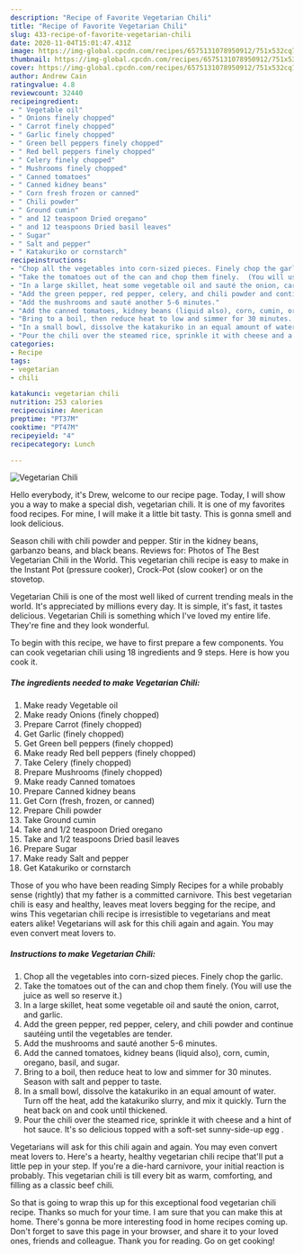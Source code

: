 ```yaml
---
description: "Recipe of Favorite Vegetarian Chili"
title: "Recipe of Favorite Vegetarian Chili"
slug: 433-recipe-of-favorite-vegetarian-chili
date: 2020-11-04T15:01:47.431Z
image: https://img-global.cpcdn.com/recipes/6575131078950912/751x532cq70/vegetarian-chili-recipe-main-photo.jpg
thumbnail: https://img-global.cpcdn.com/recipes/6575131078950912/751x532cq70/vegetarian-chili-recipe-main-photo.jpg
cover: https://img-global.cpcdn.com/recipes/6575131078950912/751x532cq70/vegetarian-chili-recipe-main-photo.jpg
author: Andrew Cain
ratingvalue: 4.8
reviewcount: 32440
recipeingredient:
- " Vegetable oil"
- " Onions finely chopped"
- " Carrot finely chopped"
- " Garlic finely chopped"
- " Green bell peppers finely chopped"
- " Red bell peppers finely chopped"
- " Celery finely chopped"
- " Mushrooms finely chopped"
- " Canned tomatoes"
- " Canned kidney beans"
- " Corn fresh frozen or canned"
- " Chili powder"
- " Ground cumin"
- " and 12 teaspoon Dried oregano"
- " and 12 teaspoons Dried basil leaves"
- " Sugar"
- " Salt and pepper"
- " Katakuriko or cornstarch"
recipeinstructions:
- "Chop all the vegetables into corn-sized pieces. Finely chop the garlic."
- "Take the tomatoes out of the can and chop them finely.  (You will use the juice as well so reserve it.)"
- "In a large skillet, heat some vegetable oil and sauté the onion, carrot, and garlic."
- "Add the green pepper, red pepper, celery, and chili powder and continue sautéing until the vegetables are tender."
- "Add the mushrooms and sauté another 5-6 minutes."
- "Add the canned tomatoes, kidney beans (liquid also), corn, cumin, oregano, basil, and sugar."
- "Bring to a boil, then reduce heat to low and simmer for 30 minutes. Season with salt and pepper to taste."
- "In a small bowl, dissolve the katakuriko in an equal amount of water. Turn off the heat, add the katakuriko slurry, and mix it quickly. Turn the heat back on and cook until thickened."
- "Pour the chili over the steamed rice, sprinkle it with cheese and a hint of hot sauce. It&#39;s so delicious topped with a soft-set sunny-side-up egg ."
categories:
- Recipe
tags:
- vegetarian
- chili

katakunci: vegetarian chili 
nutrition: 253 calories
recipecuisine: American
preptime: "PT37M"
cooktime: "PT47M"
recipeyield: "4"
recipecategory: Lunch

---
```



![Vegetarian Chili](https://img-global.cpcdn.com/recipes/6575131078950912/751x532cq70/vegetarian-chili-recipe-main-photo.jpg)

Hello everybody, it's Drew, welcome to our recipe page. Today, I will show you a way to make a special dish, vegetarian chili. It is one of my favorites food recipes. For mine, I will make it a little bit tasty. This is gonna smell and look delicious.

Season chili with chili powder and pepper. Stir in the kidney beans, garbanzo beans, and black beans. Reviews for: Photos of The Best Vegetarian Chili in the World. This vegetarian chili recipe is easy to make in the Instant Pot (pressure cooker), Crock-Pot (slow cooker) or on the stovetop.

Vegetarian Chili is one of the most well liked of current trending meals in the world. It's appreciated by millions every day. It is simple, it's fast, it tastes delicious. Vegetarian Chili is something which I've loved my entire life. They're fine and they look wonderful.


To begin with this recipe, we have to first prepare a few components. You can cook vegetarian chili using 18 ingredients and 9 steps. Here is how you cook it.

<!--inarticleads1-->

##### The ingredients needed to make Vegetarian Chili:

1. Make ready  Vegetable oil
1. Make ready  Onions (finely chopped)
1. Prepare  Carrot (finely chopped)
1. Get  Garlic (finely chopped)
1. Get  Green bell peppers (finely chopped)
1. Make ready  Red bell peppers (finely chopped)
1. Take  Celery (finely chopped)
1. Prepare  Mushrooms (finely chopped)
1. Make ready  Canned tomatoes
1. Prepare  Canned kidney beans
1. Get  Corn (fresh, frozen, or canned)
1. Prepare  Chili powder
1. Take  Ground cumin
1. Take  and 1/2 teaspoon Dried oregano
1. Take  and 1/2 teaspoons Dried basil leaves
1. Prepare  Sugar
1. Make ready  Salt and pepper
1. Get  Katakuriko or cornstarch


Those of you who have been reading Simply Recipes for a while probably sense (rightly) that my father is a committed carnivore. This best vegetarian chili is easy and healthy, leaves meat lovers begging for the recipe, and wins This vegetarian chili recipe is irresistible to vegetarians and meat eaters alike! Vegetarians will ask for this chili again and again. You may even convert meat lovers to. 

<!--inarticleads2-->

##### Instructions to make Vegetarian Chili:

1. Chop all the vegetables into corn-sized pieces. Finely chop the garlic.
1. Take the tomatoes out of the can and chop them finely.  (You will use the juice as well so reserve it.)
1. In a large skillet, heat some vegetable oil and sauté the onion, carrot, and garlic.
1. Add the green pepper, red pepper, celery, and chili powder and continue sautéing until the vegetables are tender.
1. Add the mushrooms and sauté another 5-6 minutes.
1. Add the canned tomatoes, kidney beans (liquid also), corn, cumin, oregano, basil, and sugar.
1. Bring to a boil, then reduce heat to low and simmer for 30 minutes. Season with salt and pepper to taste.
1. In a small bowl, dissolve the katakuriko in an equal amount of water. Turn off the heat, add the katakuriko slurry, and mix it quickly. Turn the heat back on and cook until thickened.
1. Pour the chili over the steamed rice, sprinkle it with cheese and a hint of hot sauce. It&#39;s so delicious topped with a soft-set sunny-side-up egg .


Vegetarians will ask for this chili again and again. You may even convert meat lovers to. Here&#39;s a hearty, healthy vegetarian chili recipe that&#39;ll put a little pep in your step. If you&#39;re a die-hard carnivore, your initial reaction is probably. This vegetarian chili is till every bit as warm, comforting, and filling as a classic beef chili. 

So that is going to wrap this up for this exceptional food vegetarian chili recipe. Thanks so much for your time. I am sure that you can make this at home. There's gonna be more interesting food in home recipes coming up. Don't forget to save this page in your browser, and share it to your loved ones, friends and colleague. Thank you for reading. Go on get cooking!
